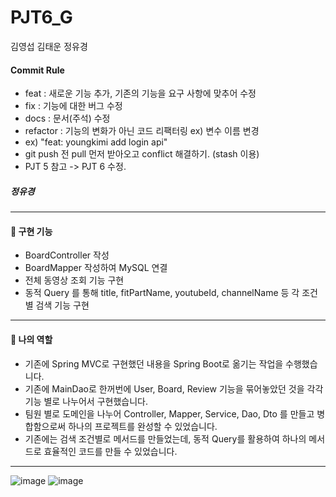 # PJT6_G
김영섭 김태운 정유경

#### Commit Rule
- feat : 새로운 기능 추가, 기존의 기능을 요구 사항에 맞추어 수정
- fix : 기능에 대한 버그 수정
- docs : 문서(주석) 수정
- refactor : 기능의 변화가 아닌 코드 리팩터링 ex) 변수 이름 변경
- ex) "feat: youngkimi add login api"
- git push 전 pull 먼저 받아오고 conflict 해결하기. (stash 이용)
- PJT 5 참고 -> PJT 6 수정.


##### 정유경
---
#### 💪 구현 기능
- BoardController 작성
- BoardMapper 작성하여 MySQL 연결
- 전체 동영상 조회 기능 구현
- 동적 Query 를 통해 title, fitPartName, youtubeId, channelName 등 각 조건 별 검색 기능 구현
---

#### 💪 나의 역할
- 기존에 Spring MVC로 구현했던 내용을 Spring Boot로 옮기는 작업을 수행했습니다.
- 기존에 MainDao로 한꺼번에 User, Board, Review 기능을 묶어놓았던 것을 각각 기능 별로 나누어서 구현했습니다.
- 팀원 별로 도메인을 나누어 Controller, Mapper, Service, Dao, Dto 를 만들고 병합함으로써 하나의 프로젝트를 완성할 수 있었습니다.
- 기존에는 검색 조건별로 메서드를 만들었는데, 동적 Query를 활용하여 하나의 메서드로 효율적인 코드를 만들 수 있었습니다.
---

![image](https://github.com/ssafy10-seoul07/PJT6-G/assets/83561356/58fd5380-dadb-454f-aa8d-db7f5998d8b6)
![image](https://github.com/ssafy10-seoul07/PJT6-G/assets/83561356/f3fac8ad-5ac3-4492-ad79-835a707c689b)
